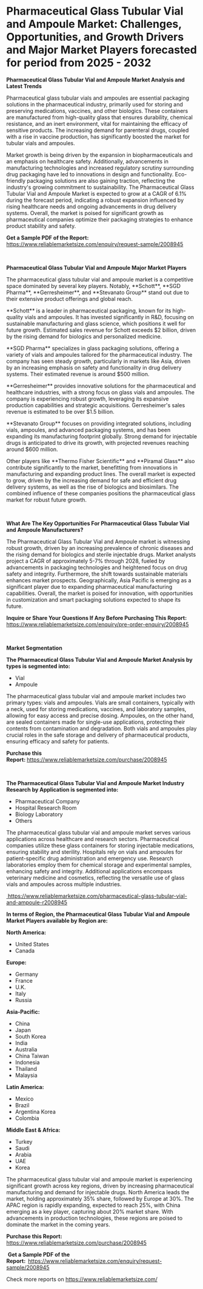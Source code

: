 <p><h1>Pharmaceutical Glass Tubular Vial and Ampoule Market: Challenges, Opportunities, and Growth Drivers and Major Market Players forecasted for period from 2025 - 2032</h1></p><p><strong>Pharmaceutical Glass Tubular Vial and Ampoule Market Analysis and Latest Trends</strong></p>
<p><p>Pharmaceutical glass tubular vials and ampoules are essential packaging solutions in the pharmaceutical industry, primarily used for storing and preserving medications, vaccines, and other biologics. These containers are manufactured from high-quality glass that ensures durability, chemical resistance, and an inert environment, vital for maintaining the efficacy of sensitive products. The increasing demand for parenteral drugs, coupled with a rise in vaccine production, has significantly boosted the market for tubular vials and ampoules.</p><p>Market growth is being driven by the expansion in biopharmaceuticals and an emphasis on healthcare safety. Additionally, advancements in manufacturing technologies and increased regulatory scrutiny surrounding drug packaging have led to innovations in design and functionality. Eco-friendly packaging solutions are also gaining traction, reflecting the industry's growing commitment to sustainability. The Pharmaceutical Glass Tubular Vial and Ampoule Market is expected to grow at a CAGR of 6.1% during the forecast period, indicating a robust expansion influenced by rising healthcare needs and ongoing advancements in drug delivery systems. Overall, the market is poised for significant growth as pharmaceutical companies optimize their packaging strategies to enhance product stability and safety.</p></p>
<p><strong>Get a Sample PDF of the Report:&nbsp;</strong> <a href="https://www.reliablemarketsize.com/enquiry/request-sample/2008945?utm_campaign=3536&utm_medium=2&utm_source=Github&utm_content=ia&utm_term=29032025&utm_id=pharmaceutical-glass-tubular-vial-and-ampoule">https://www.reliablemarketsize.com/enquiry/request-sample/2008945</a></p>
<p>&nbsp;</p>
<p><strong>Pharmaceutical Glass Tubular Vial and Ampoule Major Market Players</strong></p>
<p><p>The pharmaceutical glass tubular vial and ampoule market is a competitive space dominated by several key players. Notably, **Schott**, **SGD Pharma**, **Gerresheimer**, and **Stevanato Group** stand out due to their extensive product offerings and global reach.</p><p>**Schott** is a leader in pharmaceutical packaging, known for its high-quality vials and ampoules. It has invested significantly in R&D, focusing on sustainable manufacturing and glass science, which positions it well for future growth. Estimated sales revenue for Schott exceeds $2 billion, driven by the rising demand for biologics and personalized medicine.</p><p>**SGD Pharma** specializes in glass packaging solutions, offering a variety of vials and ampoules tailored for the pharmaceutical industry. The company has seen steady growth, particularly in markets like Asia, driven by an increasing emphasis on safety and functionality in drug delivery systems. Their estimated revenue is around $500 million.</p><p>**Gerresheimer** provides innovative solutions for the pharmaceutical and healthcare industries, with a strong focus on glass vials and ampoules. The company is experiencing robust growth, leveraging its expansive production capabilities and strategic acquisitions. Gerresheimer's sales revenue is estimated to be over $1.5 billion.</p><p>**Stevanato Group** focuses on providing integrated solutions, including vials, ampoules, and advanced packaging systems, and has been expanding its manufacturing footprint globally. Strong demand for injectable drugs is anticipated to drive its growth, with projected revenues reaching around $600 million.</p><p>Other players like **Thermo Fisher Scientific** and **Piramal Glass** also contribute significantly to the market, benefitting from innovations in manufacturing and expanding product lines. The overall market is expected to grow, driven by the increasing demand for safe and efficient drug delivery systems, as well as the rise of biologics and biosimilars. The combined influence of these companies positions the pharmaceutical glass market for robust future growth.</p></p>
<p>&nbsp;</p>
<p><strong>What Are The Key Opportunities For Pharmaceutical Glass Tubular Vial and Ampoule Manufacturers?</strong></p>
<p><p>The Pharmaceutical Glass Tubular Vial and Ampoule market is witnessing robust growth, driven by an increasing prevalence of chronic diseases and the rising demand for biologics and sterile injectable drugs. Market analysts project a CAGR of approximately 5-7% through 2028, fueled by advancements in packaging technologies and heightened focus on drug safety and integrity. Furthermore, the shift towards sustainable materials enhances market prospects. Geographically, Asia Pacific is emerging as a significant player due to expanding pharmaceutical manufacturing capabilities. Overall, the market is poised for innovation, with opportunities in customization and smart packaging solutions expected to shape its future.</p></p>
<p><strong>Inquire or Share Your Questions If Any Before Purchasing This Report:</strong> <a href="https://www.reliablemarketsize.com/enquiry/pre-order-enquiry/2008945?utm_campaign=3536&utm_medium=2&utm_source=Github&utm_content=ia&utm_term=29032025&utm_id=pharmaceutical-glass-tubular-vial-and-ampoule">https://www.reliablemarketsize.com/enquiry/pre-order-enquiry/2008945</a></p>
<p>&nbsp;</p>
<p><strong>Market Segmentation</strong></p>
<p><strong>The Pharmaceutical Glass Tubular Vial and Ampoule Market Analysis by types is segmented into:</strong></p>
<p><ul><li>Vial</li><li>Ampoule</li></ul></p>
<p><p>The pharmaceutical glass tubular vial and ampoule market includes two primary types: vials and ampoules. Vials are small containers, typically with a neck, used for storing medications, vaccines, and laboratory samples, allowing for easy access and precise dosing. Ampoules, on the other hand, are sealed containers made for single-use applications, protecting their contents from contamination and degradation. Both vials and ampoules play crucial roles in the safe storage and delivery of pharmaceutical products, ensuring efficacy and safety for patients.</p></p>
<p><strong>Purchase this Report:&nbsp;</strong><a href="https://www.reliablemarketsize.com/purchase/2008945?utm_campaign=3536&utm_medium=2&utm_source=Github&utm_content=ia&utm_term=29032025&utm_id=pharmaceutical-glass-tubular-vial-and-ampoule">https://www.reliablemarketsize.com/purchase/2008945</a></p>
<p>&nbsp;</p>
<p><strong>The Pharmaceutical Glass Tubular Vial and Ampoule Market Industry Research by Application is segmented into:</strong></p>
<p><ul><li>Pharmaceutical Company</li><li>Hospital Research Room</li><li>Biology Laboratory</li><li>Others</li></ul></p>
<p><p>The pharmaceutical glass tubular vial and ampoule market serves various applications across healthcare and research sectors. Pharmaceutical companies utilize these glass containers for storing injectable medications, ensuring stability and sterility. Hospitals rely on vials and ampoules for patient-specific drug administration and emergency use. Research laboratories employ them for chemical storage and experimental samples, enhancing safety and integrity. Additional applications encompass veterinary medicine and cosmetics, reflecting the versatile use of glass vials and ampoules across multiple industries.</p></p>
<p><a href="https://www.reliablemarketsize.com/pharmaceutical-glass-tubular-vial-and-ampoule-r2008945?utm_campaign=3536&utm_medium=2&utm_source=Github&utm_content=ia&utm_term=29032025&utm_id=pharmaceutical-glass-tubular-vial-and-ampoule">&nbsp;https://www.reliablemarketsize.com/pharmaceutical-glass-tubular-vial-and-ampoule-r2008945</a></p>
<p><strong>In terms of Region, the Pharmaceutical Glass Tubular Vial and Ampoule Market Players available by Region are:</strong></p>
<p>
    <p> <strong> North America: </strong>
        <ul>
            <li>United States</li>
            <li>Canada</li>
        </ul>
        </p> 
    <p> <strong> Europe: </strong>
        <ul>
            <li>Germany</li>
            <li>France</li>
            <li>U.K.</li>
            <li>Italy</li>
            <li>Russia</li>
        </ul>
        </p> 
    <p> <strong> Asia-Pacific: </strong>
        <ul>
            <li>China</li>
            <li>Japan</li>
            <li>South Korea</li>
            <li>India</li>
            <li>Australia</li>
            <li>China Taiwan</li>
            <li>Indonesia</li>
            <li>Thailand</li>
            <li>Malaysia</li>
        </ul>
        </p> 
    <p> <strong> Latin America: </strong>
        <ul>
            <li>Mexico</li>
            <li>Brazil</li>
            <li>Argentina Korea</li>
            <li>Colombia</li>
        </ul>
        </p> 
    <p> <strong> Middle East & Africa: </strong>
        <ul>
            <li>Turkey</li>
            <li>Saudi</li>
            <li>Arabia</li>
            <li>UAE</li>
            <li>Korea</li>
        </ul>
    </p>
    </p>
<p><p>The pharmaceutical glass tubular vial and ampoule market is experiencing significant growth across key regions, driven by increasing pharmaceutical manufacturing and demand for injectable drugs. North America leads the market, holding approximately 35% share, followed by Europe at 30%. The APAC region is rapidly expanding, expected to reach 25%, with China emerging as a key player, capturing about 20% market share. With advancements in production technologies, these regions are poised to dominate the market in the coming years.</p></p>
<p><strong>Purchase this Report: </strong><a href="https://www.reliablemarketsize.com/purchase/2008945?utm_campaign=3536&utm_medium=2&utm_source=Github&utm_content=ia&utm_term=29032025&utm_id=pharmaceutical-glass-tubular-vial-and-ampoule">https://www.reliablemarketsize.com/purchase/2008945</a></p>
<p>&nbsp;<strong>Get a Sample PDF of the Report:&nbsp;&nbsp;</strong><a href="https://www.reliablemarketsize.com/enquiry/request-sample/2008945?utm_campaign=3536&utm_medium=2&utm_source=Github&utm_content=ia&utm_term=29032025&utm_id=pharmaceutical-glass-tubular-vial-and-ampoule">https://www.reliablemarketsize.com/enquiry/request-sample/2008945</a></p>
<p><strong></strong></p>
<p>Check more reports on <a href="https://www.reliablemarketsize.com/?utm_campaign=3536&utm_medium=2&utm_source=Github&utm_content=ia&utm_term=29032025&utm_id=pharmaceutical-glass-tubular-vial-and-ampoule">https://www.reliablemarketsize.com/</a></p>